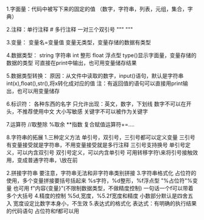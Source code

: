 1.字面量：代码中被写下来的固定的值
（数字，字符串，列表，元组，集合，字典）

2.注释：单行注释  # 
       多行注释 一对三个双引号  """ """

3.变量： 变量名=变量值
         变量无类型，变量存储的数据有类型

4.数据类型：
string 字符串
int 整形
float 浮点型
type()显示字面量，变量存储的数据的类型
可直接在print中输出，也可用变量储存结果

5.数据类型转换：
原因：从文件中读取的数字，input()语句，默认是字符串
int(x),float(),str(),将x转化成对应的值
注：有返回值的语句可以直接用print输出，也可以用变量储存

6.标识符：
各种东西的名字
只允许出现：英文，数字，下划线
数字不可以在开头，不推荐使用中文
大小写敏感
关键字不可以被作为关键字

7.运算符
 //取整除
%取余
**指数
复合赋值运算符+=....

8.字符串的拓展
 1.三种定义方法
单引号，双引号，三引号都可以定义变量
三引号有变量接受就是字符串，不用变量接受就是多行注释
三引号支持换号
单引号定义，可以内含双引号
双引号定义，可以内含单引号
可用转移字符\来将引号接触效用，变成普通字符串，\放在前

 2.拼接字符串
 要注意，字符串无法和非字符串类别拼接
 3.字符串格式化
    占位符的使用，多个变量拼接要括号括起来
     %s字符，%d整形，%f浮点型
            "%占位符"%变量
     也可用  f"内容{变量}"(不限制数据类型，不做精度控制)
     一句话一个f可以带着多个大括号
 4.精度的控制
   %5d,宽度，%5.2f宽度和精度
   小数部分默认是四舍五入
   宽度设定比数字本身小，不生效
 5.表达式的格式化
   表达式：有明确的执行结果的代码语句
   占位符和f都可以用
     
